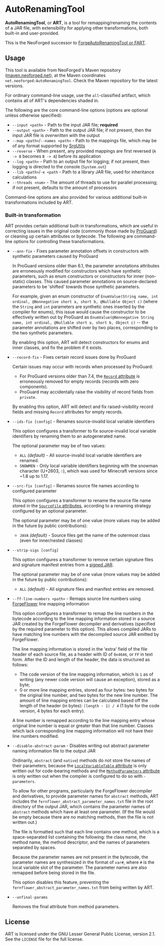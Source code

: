 # AutoRenamingTool

**AutoRenamingTool**, or **ART**, is a tool for remapping/renaming the contents of a JAR file, with extensibility for
applying other transformations, both built-in and user-provided.

This is the NeoForged successor
to [ForgeAutoRenamingTool or FART](https://github.com/MinecraftForge/ForgeAutoRenamingTool).

## Usage

This tool is available from NeoForged's Maven repository ([maven.neoforged.net][art_maven]), at the Maven coordinates
`net.neoforged:AutoRenamingTool`. Check the Maven repository for the latest versions.

For ordinary command-line usage, use the `all`-classified artifact, which contains all of ART's dependencies shaded in.

The following are the core command-line options (options are optional unless otherwise specified):

- `--input <path>` - Path to the input JAR file; **required**
- `--output <path>` - Path to the output JAR file; if not present, then the input JAR file is _overwritten_ with the
  output
- `--map <path>`/`--names <path>` - Path to the mappings file, which may be of any format supported
  by [SrgUtils][srgutils]
- `--reverse` - When present, any provided mappings are first reversed (`A -> B` becomes `B -> A`) before its
  application
- `--log <path>` - Path to an output file for logging; if not present, then logging is directed to the
  console (`System.out`)
- `--lib <path>`/`-e <path` - Path to a library JAR file, used for inheritance calculations
- `--threads <num>` - The amount of threads to use for parallel processing; if not present, defaults to the amount of
  processors

Command-line options are also provided for various additional built-in transformations included by ART.

### Built-in transformation

ART provides certain additional built-in transformations, which are useful in correcting issues in the original code
(commonly those made by [ProGuard][proguard]) or cleaning up certain attributes or bytecode. The following are
command-line options for controlling these transformations.

- `--ann-fix` - Fixes parameter annotation offsets in constructors with synthetic parameters caused by ProGuard

  In ProGuard versions older than 6.1, the parameter annotations attributes are erroneously modified for
  constructors which have synthetic parameters, such as enum constructors or constructors for inner (non-static)
  classes. This caused parameter annotations on source-declared parameters to be 'shifted' towards those synthetic
  parameters.

  For example, given an enum constructor of `EnumValue(String name, int ordinal, @Nonnegative short a, short b,
  @Nullable Object c)` (where the `String` and `int` parameters are synthetic ones inserted by the compiler for
  enums), this issue would cause the constructor to be effectively written out by ProGuard as `EnumValue(@Nonnegative
  String name, int ordinal, @Nullable short a, short b, Object c)` -- the parameter annotations are shifted over by two
  places, corresponding to the two synthetic parameters.

  By enabling this option, ART will detect constructors for enums and inner classes, and fix the problem if it exists.

- `--record-fix` - Fixes certain record issues done by ProGuard

  Certain issues may occur with records when processed by ProGuard:

    - For ProGuard versions older than 7.4, the [`Record` attribute][record_attr] is erroneously removed for empty
      records (records with zero components).
    - ProGuard may accidentally raise the visibility of record fields from `private`.

  By enabling this option, ART will detect and fix raised-visibility record fields and missing `Record` attributes for
  empty records.

- `--ids-fix [config]` - Renames source-invalid local variable identifiers

  This option configures a transformer to fix source-invalid local variable identifiers by renaming them to an
  autogenerated name.

  The optional parameter may be of two values:

    - `ALL` _(default)_ - All source-invalid local variable identifiers are renamed.
    - `SNOWMEN` - Only local variable identifiers beginning with the snowman character (U+2603, `☃`), which was used for
      Minecraft versions since ~1.8 up to 1.17.

- `--src-fix [config]` - Renames source file names according to configured parameter

  This option configures a transformer to rename the source file name stored in the [`SourceFile`
  attributes][sourcefile_attr], according to a renaming strategy configured by an optional parameter.

  The optional parameter may be of one value (more values may be added in the future by public contributions):

    - `JAVA` _(default)_ - Source files get the name of the outermost class (even for inner/nested classes)

- `--strip-sigs [config]`

  This option configures a transformer to remove certain signature files and signature manifest entries from a
  [signed JAR][signed_jar].

  The optional parameter may be of one value (more values may be added in the future by public contributions):

    - `ALL` _(default)_ - All signature files and manifest entries are removed.

- `--ff-line-numbers <path>` - Remaps source line numbers using [ForgeFlower][forgeflower] line mapping information

  This option configures a transformer to remap the line numbers in the bytecode according to the line mapping
  information stored in a source JAR created by the ForgeFlower decompiler and derivatives (specified by the required
  parameter to this option). This allows compiled JARs to have matching line numbers with the decompiled source JAR
  emitted by ForgeFlower.

  The line mapping information is stored in the 'extra' field of the file header of each source file, as a header with
  ID of `0x4646`, or `FF` in text form. After the ID and length of the header, the data is structured as follows:

    - The code version of the line mapping information, which is `1` as of writing (any newer code version will cause an
      exception), stored as a byte;
    - 0 or more line mapping entries, stored as four bytes: two bytes for the original line number, and two bytes for
      the new line number. The amount of line mapping entries can be calculated based off the length of the header (in
      bytes): `(length - 1) / 4` (1 byte for the code version, 4 bytes for each entry).

  A line number is remapped according to the line mapping entry whose original line number is equal or greater than that
  line number. Classes which lack corresponding line mapping information will not have their line numbers modified.

- `--disable-abstract-param` - Disables writing out abstract parameter naming information file to the output JAR

  Ordinarily, `abstract` (and `native`) methods do not store the names of their parameters, because the
  [`LocalVariableTable` attribute][lvt_attr] is only written out for code-bearing methods and the [`MethodParameters`
  attribute][methodparams_attr] is only written out when the compiler is configured to do so with `-parameters`.

  To allow for other programs, particularly the ForgeFlower decompiler and derivatives, to provide parameter names
  for `abstract` methods, ART includes the `fernflower_abstract_parameter_names.txt` file in the root directory of the
  output JAR, which contains the parameter names of `abstract` methods which have at least one parameter. (If the file
  would be empty because there are no matching methods, then the file is not written out.)

  The file is formatted such that each line contains one method, which is a space-separated list containing the
  following: the class name, the method name, the method descriptor, and the names of parameters separated by spaces.

  Because the parameter names are not present in the bytecode, the parameter names are synthesized in the format of
  `var#`, where `#` is the local variable slot of the parameter. The parameter names are also remapped before being
  stored in the file.

  This option disables this feature, preventing the `fernflower_abstract_parameter_names.txt` from being written by ART.

- `--unfinal-params`
  
  Removes the final attribute from method parameters.

## License

ART is licensed under the GNU Lesser General Public License, version 2.1. See the `LICENSE` file for the full license.

[art_maven]: https://maven.neoforged.net/#/releases/net/neoforged/AutoRenamingTool

[srgutils]: https://github.com/neoforged/SrgUtils

[proguard]: https://www.guardsquare.com/proguard

[record_attr]: https://docs.oracle.com/javase/specs/jvms/se21/html/jvms-4.html#jvms-4.7.30

[sourcefile_attr]: https://docs.oracle.com/javase/specs/jvms/se21/html/jvms-4.html#jvms-4.7.10

[signed_jar]: https://docs.oracle.com/en/java/javase/21/docs/specs/jar/jar.html#signed-jar-file

[forgeflower]: https://github.com/MinecraftForge/ForgeFlower

[lvt_attr]: https://docs.oracle.com/javase/specs/jvms/se21/html/jvms-4.html#jvms-4.7.13

[methodparams_attr]: https://docs.oracle.com/javase/specs/jvms/se21/html/jvms-4.html#jvms-4.7.24
